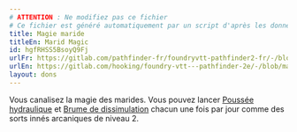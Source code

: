 ```yaml
---
# ATTENTION : Ne modifiez pas ce fichier
# Ce fichier est généré automatiquement par un script d'après les données du module Foundry VTT officiel et de sa traduction
title: Magie maride
titleEn: Marid Magic
id: hgfRHSS5BsoyQ9Fj
urlFr: https://gitlab.com/pathfinder-fr/foundryvtt-pathfinder2-fr/-/blob/master/data/feats/hgfRHSS5BsoyQ9Fj.htm
urlEn: https://gitlab.com/hooking/foundry-vtt---pathfinder-2e/-/blob/master/packs/data/feats.db/marid-magic.json
layout: dons
---
```

Vous canalisez la magie des marides. Vous pouvez lancer [Poussée hydraulique](../sorts/poussée-hydraulique.md) et [Brume de dissimulation](../sorts/brume-de-dissimulation.md) chacun une fois par jour comme des sorts innés arcaniques de niveau 2.
